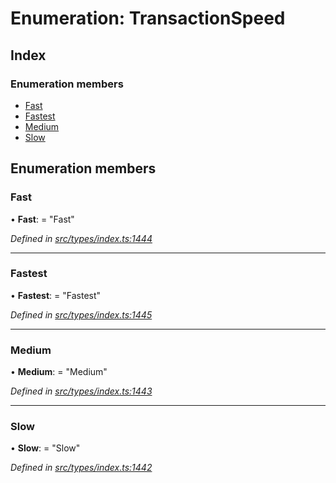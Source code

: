 # Enumeration: TransactionSpeed

## Index

### Enumeration members

* [Fast](_types_index_.transactionspeed.md#fast)
* [Fastest](_types_index_.transactionspeed.md#fastest)
* [Medium](_types_index_.transactionspeed.md#medium)
* [Slow](_types_index_.transactionspeed.md#slow)

## Enumeration members

###  Fast

• **Fast**: = "Fast"

*Defined in [src/types/index.ts:1444](https://github.com/PolymathNetwork/polymath-sdk/blob/45453ad/src/types/index.ts#L1444)*

___

###  Fastest

• **Fastest**: = "Fastest"

*Defined in [src/types/index.ts:1445](https://github.com/PolymathNetwork/polymath-sdk/blob/45453ad/src/types/index.ts#L1445)*

___

###  Medium

• **Medium**: = "Medium"

*Defined in [src/types/index.ts:1443](https://github.com/PolymathNetwork/polymath-sdk/blob/45453ad/src/types/index.ts#L1443)*

___

###  Slow

• **Slow**: = "Slow"

*Defined in [src/types/index.ts:1442](https://github.com/PolymathNetwork/polymath-sdk/blob/45453ad/src/types/index.ts#L1442)*

